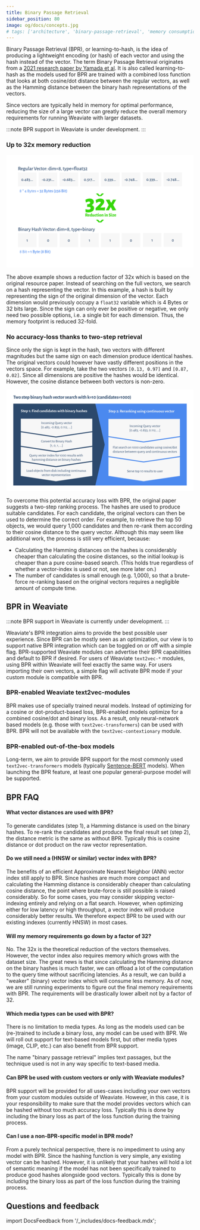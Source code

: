```yaml
---
title: Binary Passage Retrieval
sidebar_position: 80
image: og/docs/concepts.jpg
# tags: ['architecture', 'binary-passage-retrieval', 'memory consumption', 'learning-to-hash', 'resource optimization']
---
```


Binary Passage Retrieval (BPR), or learning-to-hash, is the idea of producing a lightweight encoding (or hash) of each vector and using the hash instead of the vector. The term Binary Passage Retrieval originates from a [2021 research paper by Yamada et al](https://arxiv.org/abs/2106.00882). It is also called learning-to-hash as the models used for BPR are trained with a combined loss function that looks at both cosine/dot distance between the regular vectors, as well as the Hamming distance between the binary hash representations of the vectors.

Since vectors are typically held in memory for optimal performance, reducing the size of a large vector can greatly reduce the overall memory requirements for running Weaviate with larger datasets.

:::note
BPR support in Weaviate is under development.
:::

### Up to 32x memory reduction

![Weaviate binary passage retrieval](./img/binary-passage-retrieval-vector-vs-binary-hash@3x.png "Reduce Memory requirements by a factor of 32 when using binary hashing")

The above example shows a reduction factor of 32x which is based on the original resource paper. Instead of searching on the full vectors, we search on a hash representing the vector. In this example, a hash is built by representing the sign of the original dimension of the vector. Each dimension would previously occupy a `float32` variable which is 4 Bytes or 32 bits large. Since the sign can only ever be positive or negative, we only need two possible options, i.e. a single bit for each dimension. Thus, the memory footprint is reduced 32-fold.

### No accuracy-loss thanks to two-step retrieval

Since only the sign is kept in the hash, two vectors with different magnitudes but the same sign on each dimension produce identical hashes. The original vectors could however have vastly different positions in the vectors space. For example, take the two vectors `[0.13, 0.97]` and `[0.87, 0.02]`. Since all dimensions are positive the hashes would be identical. However, the cosine distance between both vectors is non-zero.

![BPR two step binary reranker in Weaviate](./img/bpr-two-step-query-binary-rerank-vector@3x.png "Efficiently retrieve candidates using hashing, then re-rank using original vectors")

To overcome this potential accuracy loss with BPR, the original paper suggests a two-step ranking process. The hashes are used to produce suitable candidates. For each candidate, the original vectors can then be used to determine the correct order. For example, to retrieve the top 50 objects, we would query 1,000 candidates and then re-rank them according to their cosine distance to the query vector. Although this may seem like additional work, the process is still very efficient, because:

- Calculating the Hamming distances on the hashes is considerably cheaper than calculating the cosine distances, so the initial lookup is cheaper than a pure cosine-based search. (This holds true regardless of whether a vector-index is used or not, see more later on.)
- The number of candidates is small enough (e.g. 1,000), so that a brute-force re-ranking based on the original vectors requires a negligible amount of compute time.

## BPR in Weaviate

:::note
BPR support in Weaviate is currently under development.
:::

Weaviate's BPR integration aims to provide the best possible user experience. Since BPR can be mostly seen as an optimization, our view is to support native BPR integration which can be toggled on or off with a simple flag. BPR-supported Weaviate modules can advertise their BPR capabilities and default to BPR if desired. For users of Weaviate `text2vec-*` modules, using BPR within Weaviate will feel exactly the same way. For users importing their own vectors, a simple flag will activate BPR mode if your custom module is compatible with BPR.

### BPR-enabled Weaviate text2vec-modules

BPR makes use of specially trained neural models. Instead of optimizing for a cosine or dot-product-based loss, BPR-enabled models optimize for a combined cosine/dot and binary loss. As a result, only neural-network based models (e.g. those with `text2vec-transformers`) can be used with BPR. BPR will not be available with the `text2vec-contextionary` module.

### BPR-enabled out-of-the-box models

Long-term, we aim to provide BPR support for the most commonly used `text2vec-transformers` models (typically [Sentence-BERT](https://sbert.net) models). When launching the BPR feature, at least one popular general-purpose model will be supported.

## BPR FAQ

<!-- #### When will BPR officially be supported in Weaviate?

BPR support will be available around the end of Q1 2022 in production quality. If you want to try it out earlier and aren't afraid to play with POC-style code, join our [Slack](https://weaviate.io/slack) and you can get started considerably sooner. -->

#### What vector distances are used with BPR?

To generate candidates (step 1), a Hamming distance is used on the binary hashes. To re-rank the candidates and produce the final result set (step 2), the distance metric is the same as without BPR. Typically this is cosine distance or dot product on the raw vector representation.

#### Do we still need a (HNSW or similar) vector index with BPR?

The benefits of an efficient Approximate Nearest Neighbor (ANN) vector index still apply to BPR. Since hashes are much more compact and calculating the Hamming distance is considerably cheaper than calculating cosine distance, the point where brute-force is still possible is raised considerably. So for some cases, you may consider skipping vector-indexing entirely and relying on a flat search. However, when optimizing either for low latency or high throughput, a vector index will produce considerably better results. We therefore expect BPR to be used with our existing indexes (currently HNSW) in most cases.

#### Will my memory requirements go down by a factor of 32?

No. The 32x is the theoretical reduction of the vectors themselves. However, the vector index also requires memory which grows with the dataset size. The great news is that since calculating the Hamming distance on the binary hashes is much faster, we can offload a lot of the computation to the query time without sacrificing latencies. As a result, we can build a "weaker" (binary) vector index which will consume less memory. As of now, we are still running experiments to figure out the final memory requirements with BPR. The requirements will be drastically lower albeit not by a factor of 32.

#### Which media types can be used with BPR?

There is no limitation to media types. As long as the models used can be (re-)trained to include a binary loss, any model can be used with BPR. We will roll out support for text-based models first, but other media types (image, CLIP, etc.) can also benefit from BPR support.

The name "binary passage retrieval" implies text passages, but the technique used is not in any way specific to text-based media.

#### Can BPR be used with custom vectors or only with Weaviate modules?

BPR support will be provided for all uses-cases including your own vectors from your custom modules outside of Weaviate. However, in this case, it is your responsibility to make sure that the model provides vectors which can be hashed without too much accuracy loss. Typically this is done by including the binary loss as part of the loss function during the training process.

#### Can I use a non-BPR-specific model in BPR mode?

From a purely technical perspective, there is no impediment to using any model with BPR. Since the hashing function is very simple, any existing vector can be hashed. However, it is unlikely that your hashes will hold a lot of semantic meaning if the model has not been specifically trained to produce good hashes alongside good vectors. Typically this is done by including the binary loss as part of the loss function during the training process.


## Questions and feedback

import DocsFeedback from '/_includes/docs-feedback.mdx';

<DocsFeedback/>
